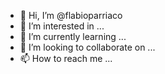- 👋 Hi, I’m @flabioparriaco
- 👀 I’m interested in ...
- 🌱 I’m currently learning ...
- 💞️ I’m looking to collaborate on ...
- 📫 How to reach me ...

<!---
flabioparriaco/flabioparriaco is a ✨ special ✨ repository because its `README.md` (this file) appears on your GitHub profile.
You can click the Preview link to take a look at your changes.
--->
